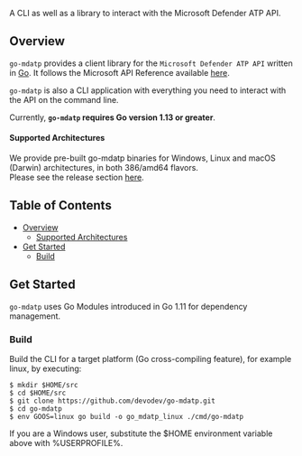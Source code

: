 A CLI as well as a library to interact with the Microsoft Defender ATP API.

## Overview
`go-mdatp` provides a client library for the `Microsoft Defender ATP API` written in [Go](https://golang.org/). It follows the Microsoft API Reference available [here](https://docs.microsoft.com/en-us/windows/security/threat-protection/microsoft-defender-atp/exposed-apis-list).

`go-mdatp` is also a CLI application with everything you need to interact with the API on the command line.

Currently, **`go-mdatp` requires Go version 1.13 or greater**.

#### Supported Architectures
We provide pre-built go-mdatp binaries for Windows, Linux and macOS (Darwin) architectures, in both 386/amd64 flavors.</br>
Please see the release section [here](https://github.com/devodev/go-mdatp/releases).

## Table of Contents

- [Overview](#overview)
  - [Supported Architectures](#supported-architectures)
- [Get Started](#get-started)
  - [Build](#build)

## Get Started
`go-mdatp` uses Go Modules introduced in Go 1.11 for dependency management.

### Build
Build the CLI for a target platform (Go cross-compiling feature), for example linux, by executing:
```
$ mkdir $HOME/src
$ cd $HOME/src
$ git clone https://github.com/devodev/go-mdatp.git
$ cd go-mdatp
$ env GOOS=linux go build -o go_mdatp_linux ./cmd/go-mdatp
```
If you are a Windows user, substitute the $HOME environment variable above with %USERPROFILE%.
